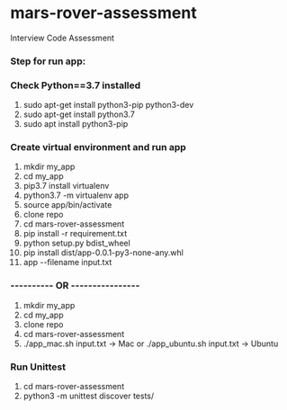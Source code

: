 # mars-rover-assessment
Interview Code Assessment

### Step for run app:

### Check Python==3.7 installed
1. sudo apt-get install python3-pip python3-dev
2. sudo apt-get install python3.7
3. sudo apt install python3-pip

### Create virtual environment and run app
1. mkdir my_app
2. cd my_app
3. pip3.7 install virtualenv
4. python3.7 -m virtualenv app
5. source app/bin/activate
6. clone repo
7. cd mars-rover-assessment
8. pip install -r requirement.txt
9. python setup.py bdist_wheel
10. pip install dist/app-0.0.1-py3-none-any.whl
11. app --filename input.txt

### ---------- OR ----------------
1. mkdir my_app
2. cd my_app
3. clone repo
4. cd mars-rover-assessment
6. ./app_mac.sh input.txt -> Mac  or ./app_ubuntu.sh input.txt -> Ubuntu

### Run Unittest

1. cd mars-rover-assessment
2. python3 -m unittest discover tests/
